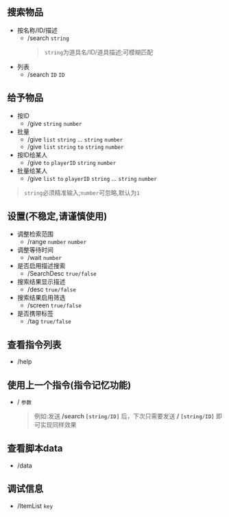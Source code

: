 ## 搜索物品
- 按名称/ID/描述
  - /search `string`
    > `string`为道具名/ID/道具描述;可模糊匹配
- 列表
  - /search `ID` `ID`
## 给予物品
- 按ID
  - /give `string` `number`
- 批量
  - /give `list` `string` ... `string` `number`
  - /give `list` `string` `to` `string` `number`
- 按ID给某人
  - /give `to` `playerID` `string` `number`
- 批量给某人
  - /give `list` `to` `playerID` `string` ... `string` `number`

> `string`必须精准输入;`number`可忽略,默认为`1`

## 设置(不稳定,请谨慎使用)
- 调整检索范围
  - /range `number` `number`
- 调整等待时间
  - /wait `number`
- 是否启用描述搜索
  - /SearchDesc `true/false`
- 搜索结果显示描述
  - /desc `true/false`
- 搜索结果启用筛选
  - /screen `true/false`
 - 是否携带标签
   - /tag `true/false`

## 查看指令列表
 - /help
## 使用上一个指令(指令记忆功能)
- / `参数`
  > 例如:发送 **/search `[string/ID]`** 后，下次只需要发送 **/ `[string/ID]`** 即可实现同样效果
## 查看脚本data
- /data

## 调试信息
- /ItemList `key`    
